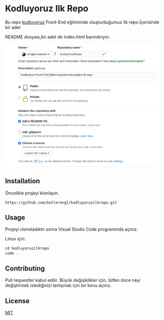 # Kodluyoruz Ilk Repo
Bu repo [kodluyoruz](https://www.kodluyoruz.org/) Front-End eğitiminde oluşturduğumuz ilk repo.İçerisinde bir adet  
 
README dosyası,bir adet de index.html barındırıyor.


![alt text](https://raw.githubusercontent.com/Kodluyoruz/taskforce/main/git/odev1/figures/github.png)

## Installation
Öncelikle projeyi klonlayın.
```
https://github.com/betlerengl/kodluyoruzilkrepo.git

```

## Usage
Projeyi cloneladıktn sonra Visual Studio Code programında açınız.

Linux için:

```
cd kodluyoruzilkrepo
code .

```

## Contributing
Pull requestler kabul edilir. Büyük değişiklikler için, lütfen önce neyi  
değiştirmek istediğinizi tartışmak için bir konu açınız.



## License
[MIT](https://choosealicense.com/licenses/mit/)
